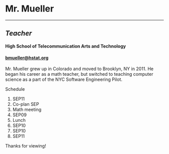 # Mr. Mueller  
---
## _Teacher_
#### **High School of Telecommunication Arts and Technology**  
#### bmueller@hstat.org

Mr. Mueller grew up in Colorado and moved to Brooklyn, NY in 2011.  He began his career as a math teacher, but switched to teaching computer science as a part of the NYC Software Engineering Pilot.

Schedule  
1. SEP11  
2. Co-plan SEP  
3. Math meeting  
4. SEP09    
5. Lunch  
6. SEP10  
7. SEP10  
8. SEP11

Thanks for viewing!